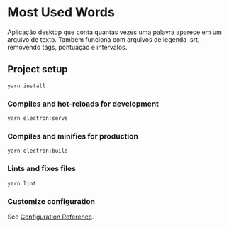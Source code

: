 # Most Used Words

Aplicação desktop que conta quantas vezes uma palavra aparece em um arquivo de texto. Também funciona com arquivos de legenda .srt, removendo tags, pontuação e intervalos.

## Project setup

```
yarn install
```

### Compiles and hot-reloads for development

```
yarn electron:serve
```

### Compiles and minifies for production

```
yarn electron:build
```

### Lints and fixes files

```
yarn lint
```

### Customize configuration

See [Configuration Reference](https://cli.vuejs.org/config/).
